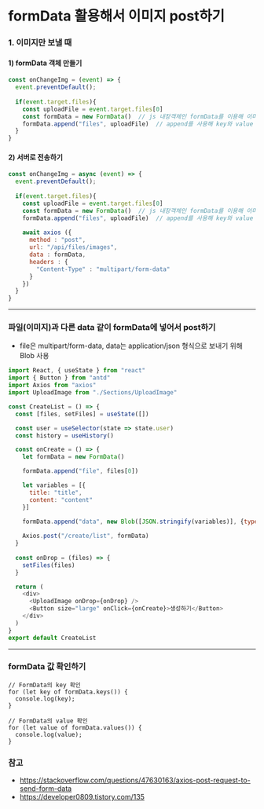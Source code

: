 # formData 활용해서 이미지 post하기

### 1. 이미지만 보낼 때
#### 1) formData 객체 만들기
```javascript
const onChangeImg = (event) => {
  event.preventDefault();
  
  if(event.target.files){
    const uploadFile = event.target.files[0]
    const formData = new FormData()  // js 내장객체인 formData를 이용해 이미지파일을 formData 형식으로 만듦
    formData.append("files", uploadFile)  // append를 사용해 key와 value 넣기
  }
}
```
#### 2) 서버로 전송하기
```javascript
const onChangeImg = async (event) => {
  event.preventDefault();
  
  if(event.target.files){
    const uploadFile = event.target.files[0]
    const formData = new FormData()  // js 내장객체인 formData를 이용해 이미지파일을 formData 형식으로 만듦
    formData.append("files", uploadFile)  // append를 사용해 key와 value 넣기
    
    await axios ({
      method : "post",
      url: "/api/files/images",
      data : formData,
      headers : {
        "Content-Type" : "multipart/form-data"
      }  
    })
  }
}
```

----

### 파일(이미지)과 다른 data 같이 formData에 넣어서 post하기
- file은 multipart/form-data, data는 application/json 형식으로 보내기 위해 Blob 사용
```javascript
import React, { useState } from "react"
import { Button } from "antd"
import Axios from "axios"
import UploadImage from "./Sections/UploadImage"

const CreateList = () => {
  const [files, setFiles] = useState([])

  const user = useSelector(state => state.user)
  const history = useHistory()

  const onCreate = () => {
    let formData = new FormData()

    formData.append("file", files[0])

    let variables = [{
      title: "title",
      content: "content"
    }]

    formData.append("data", new Blob([JSON.stringify(variables)], {type: "application/json"}))
    
    Axios.post("/create/list", formData)
  }
  
  const onDrop = (files) => {
    setFiles(files)
  }

  return (
    <div>
      <UploadImage onDrop={onDrop} />
      <Button size="large" onClick={onCreate}>생성하기</Button>
    </div>
  )
}
export default CreateList
```

-----

### formData 값 확인하기
```
// FormData의 key 확인
for (let key of formData.keys()) {
  console.log(key);
}

// FormData의 value 확인
for (let value of formData.values()) {
  console.log(value);
}
```


### 참고
- https://stackoverflow.com/questions/47630163/axios-post-request-to-send-form-data
- https://developer0809.tistory.com/135

